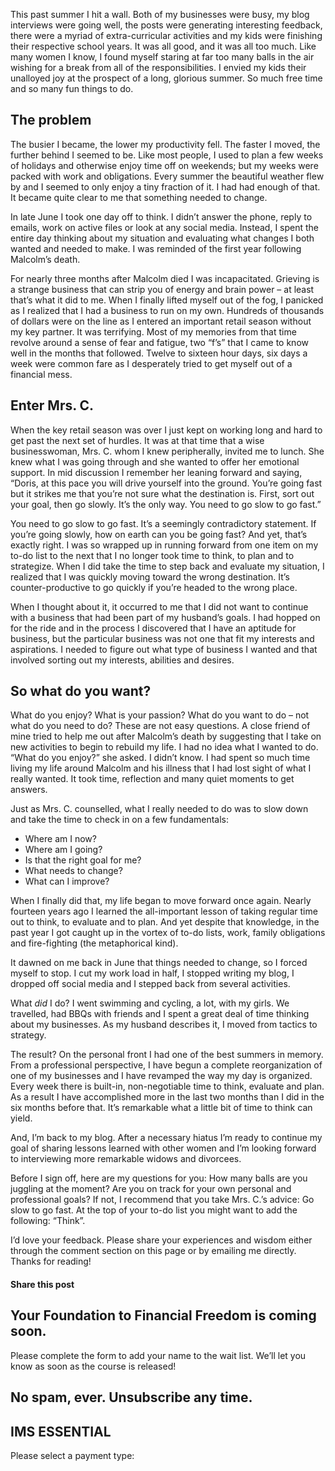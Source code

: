 This past summer I hit a wall. Both of my businesses were busy, my blog interviews were going well, the posts were generating interesting feedback, there were a myriad of extra-curricular activities and my kids were finishing their respective school years. It was all good, and it was all too much. Like many women I know, I found myself staring at far too many balls in the air wishing for a break from all of the responsibilities. I envied my kids their unalloyed joy at the prospect of a long, glorious summer. So much free time and so many fun things to do.

## The problem

The busier I became, the lower my productivity fell. The faster I moved, the further behind I seemed to be. Like most people, I used to plan a few weeks of holidays and otherwise enjoy time off on weekends; but my weeks were packed with work and obligations. Every summer the beautiful weather flew by and I seemed to only enjoy a tiny fraction of it. I had had enough of that. It became quite clear to me that something needed to change.

In late June I took one day off to think. I didn’t answer the phone, reply to emails, work on active files or look at any social media. Instead, I spent the entire day thinking about my situation and evaluating what changes I both wanted and needed to make. I was reminded of the first year following Malcolm’s death.

For nearly three months after Malcolm died I was incapacitated. Grieving is a strange business that can strip you of energy and brain power – at least that’s what it did to me. When I finally lifted myself out of the fog, I panicked as I realized that I had a business to run on my own. Hundreds of thousands of dollars were on the line as I entered an important retail season without my key partner. It was terrifying. Most of my memories from that time revolve around a sense of fear and fatigue, two “f’s” that I came to know well in the months that followed. Twelve to sixteen hour days, six days a week were common fare as I desperately tried to get myself out of a financial mess.

## Enter Mrs. C.

When the key retail season was over I just kept on working long and hard to get past the next set of hurdles. It was at that time that a wise businesswoman, Mrs. C. whom I knew peripherally, invited me to lunch. She knew what I was going through and she wanted to offer her emotional support. In mid discussion I remember her leaning forward and saying, “Doris, at this pace you will drive yourself into the ground. You’re going fast but it strikes me that you’re not sure what the destination is. First, sort out your goal, then go slowly. It’s the only way. You need to go slow to go fast.”

You need to go slow to go fast. It’s a seemingly contradictory statement. If you’re going slowly, how on earth can you be going fast? And yet, that’s exactly right. I was so wrapped up in running forward from one item on my to-do list to the next that I no longer took time to think, to plan and to strategize. When I did take the time to step back and evaluate my situation, I realized that I was quickly moving toward the wrong destination. It’s counter-productive to go quickly if you’re headed to the wrong place.

When I thought about it, it occurred to me that I did not want to continue with a business that had been part of my husband’s goals. I had hopped on for the ride and in the process I discovered that I have an aptitude for business, but the particular business was not one that fit my interests and aspirations. I needed to figure out what type of business I wanted and that involved sorting out my interests, abilities and desires.

## So what do you want?

What do you enjoy? What is your passion? What do you want to do – not what do you need to do? These are not easy questions. A close friend of mine tried to help me out after Malcolm’s death by suggesting that I take on new activities to begin to rebuild my life. I had no idea what I wanted to do. “What do you enjoy?” she asked. I didn’t know. I had spent so much time living my life around Malcolm and his illness that I had lost sight of what I really wanted. It took time, reflection and many quiet moments to get answers.

Just as Mrs. C. counselled, what I really needed to do was to slow down and take the time to check in on a few fundamentals:

- Where am I now?
- Where am I going?
- Is that the right goal for me?
- What needs to change?
- What can I improve?

When I finally did that, my life began to move forward once again. Nearly fourteen years ago I learned the all-important lesson of taking regular time out to think, to evaluate and to plan. And yet despite that knowledge, in the past year I got caught up in the vortex of to-do lists, work, family obligations and fire-fighting (the metaphorical kind).

It dawned on me back in June that things needed to change, so I forced myself to stop. I cut my work load in half, I stopped writing my blog, I dropped off social media and I stepped back from several activities.

What *did* I do? I went swimming and cycling, a lot, with my girls. We travelled, had BBQs with friends and I spent a great deal of time thinking about my businesses. As my husband describes it, I moved from tactics to strategy.

The result? On the personal front I had one of the best summers in memory. From a professional perspective, I have begun a complete reorganization of one of my businesses and I have revamped the way my day is organized. Every week there is built-in, non-negotiable time to think, evaluate and plan. As a result I have accomplished more in the last two months than I did in the six months before that. It’s remarkable what a little bit of time to think can yield.

And, I’m back to my blog. After a necessary hiatus I’m ready to continue my goal of sharing lessons learned with other women and I’m looking forward to interviewing more remarkable widows and divorcees.

Before I sign off, here are my questions for you: How many balls are you juggling at the moment? Are you on track for your own personal and professional goals? If not, I recommend that you take Mrs. C.’s advice: Go slow to go fast. At the top of your to-do list you might want to add the following: “Think”.

I’d love your feedback. Please share your experiences and wisdom either through the comment section on this page or by emailing me directly. Thanks for reading!

#### Share this post

## Your Foundation to Financial Freedom is coming soon.

Please complete the form to add your name to the wait list. We’ll let you know as soon as the course is released!

## No spam, ever. Unsubscribe any time.

## IMS ESSENTIAL

Please select a payment type:
